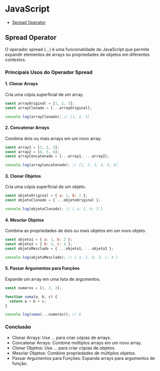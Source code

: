 # JavaScript
- [Spread Operator](#spread-operator)

## Spread Operator
O operador spread (...) é uma funcionalidade do JavaScript que permite expandir elementos de arrays ou propriedades de objetos em diferentes contextos.

### Principais Usos do Operador Spread
#### 1. Clonar Arrays
Cria uma cópia superficial de um array.

```javascript
const arrayOriginal = [1, 2, 3];
const arrayClonado = [...arrayOriginal];

console.log(arrayClonado); // [1, 2, 3]
```
#### 2. Concatenar Arrays
Combina dois ou mais arrays em um novo array.

```javascript
const array1 = [1, 2, 3];
const array2 = [4, 5, 6];
const arrayConcatenado = [...array1, ...array2];

console.log(arrayConcatenado); // [1, 2, 3, 4, 5, 6]
```
#### 3. Clonar Objetos
Cria uma cópia superficial de um objeto.

```javascript
const objetoOriginal = { a: 1, b: 2 };
const objetoClonado = { ...objetoOriginal };

console.log(objetoClonado); // { a: 1, b: 2 }
```
#### 4. Mesclar Objetos
Combina as propriedades de dois ou mais objetos em um novo objeto.

```javascript
const objeto1 = { a: 1, b: 2 };
const objeto2 = { b: 3, c: 4 };
const objetoMesclado = { ...objeto1, ...objeto2 };

console.log(objetoMesclado); // { a: 1, b: 3, c: 4 }
```
#### 5. Passar Argumentos para Funções
Expande um array em uma lista de argumentos.

```javascript
const numeros = [1, 2, 3];

function soma(a, b, c) {
  return a + b + c;
}

console.log(soma(...numeros)); // 6
```
### Conclusão
- Clonar Arrays: Use ... para criar cópias de arrays.
- Concatenar Arrays: Combine múltiplos arrays em um novo array.
- Clonar Objetos: Use ... para criar cópias de objetos.
- Mesclar Objetos: Combine propriedades de múltiplos objetos.
- Passar Argumentos para Funções: Expanda arrays para argumentos de função.